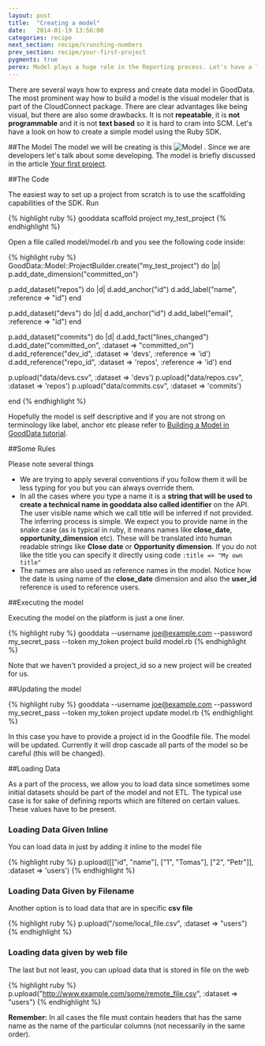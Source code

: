```yaml
---
layout: post
title:  "Creating a model"
date:   2014-01-19 13:56:00
categories: recipe
next_section: recipe/crunching-numbers
prev_section: recipe/your-first-project
pygments: true
perex: Model plays a huge role in the Reporting process. Let's have a look on how to create it using Ruby SDK and compare it with other approaches.
---
```


There are several ways how to express and create data model in GoodData. The most prominent way how to build a model is the visual modeler that is part of the CloudConnect package. There are clear advantages like being visual, but there are also some drawbacks. It is not **repeatable**, it is **not programmable** and it is not **text based** so it is hard to cram into SCM. Let's have a look on how to create a simple model using the Ruby SDK.

##The Model
The model we will be creating is this ![Model](https://dl.dropboxusercontent.com/s/1y97ziv5anmpn9s/gooddata_devs_demo_model.png?token_hash=AAENC89d8XOfCr9AnyQCrd9vwfhb-bDuYcORQ0AIRP2RQQ) . Since we are developers let's talk about some developing. The model is briefly discussed in the article [Your first project](http://sdk.gooddata.com/gooddata-ruby/recipe/your-first-project).

##The Code

The easiest way to set up a project from scratch is to use the scaffolding capabilities of the SDK. Run

{% highlight ruby %}
gooddata scaffold project my_test_project
{% endhighlight %}

Open a file called model/model.rb and you see the following code inside:

{% highlight ruby %}
GoodData::Model::ProjectBuilder.create("my_test_project") do |p|
  p.add_date_dimension("committed_on")

  p.add_dataset("repos") do |d|
    d.add_anchor("id")
    d.add_label("name", :reference => "id")
  end

  p.add_dataset("devs") do |d|
    d.add_anchor("id")
    d.add_label("email", :reference => "id")
  end

  p.add_dataset("commits") do |d|
    d.add_fact("lines_changed")
    d.add_date("committed_on", :dataset => "committed_on")
    d.add_reference("dev_id", :dataset => 'devs', :reference => 'id')
    d.add_reference("repo_id", :dataset => 'repos', :reference => 'id')
  end

  p.upload("data/devs.csv", :dataset => 'devs')
  p.upload("data/repos.csv", :dataset => 'repos')
  p.upload("data/commits.csv", :dataset => 'commits')

end
{% endhighlight %}

Hopefully the model is self descriptive and if you are not strong on terminology like label, anchor etc please refer to [Building a Model in GoodData tutorial](https://developer.gooddata.com/getting-started/).

##Some Rules

Please note several things

* We are trying to apply several conventions if you follow them it will be less typing for you but you can always override them.
* In all the cases where you type a name it is a **string that will be used to create a technical name in gooddata also called identifier** on the API. The user visible name which we call title will be inferred if not provided. The inferring process is simple. We expect you to provide name in the snake case (as is typical in ruby, it means names like **close_date**, **opportunity_dimension** etc). These will be translated into human readable strings like **Close date** or **Opportunity dimension**. If you do not like the title you can specify it directly using code `:title => "My own title"` 
* The names are also used as reference names in the model. Notice how the date is using name of the **close_date** dimension and also the **user_id** reference is used to reference users.

##Executing the model

Executing the model on the platform is just a one liner.

{% highlight ruby %}
gooddata --username joe@example.com --password my_secret_pass --token my_token project build model.rb
{% endhighlight %}

Note that we haven't provided a project_id so a new project will be created for us.

##Updating the model

{% highlight ruby %}
gooddata --username joe@example.com --password my_secret_pass --token my_token project update model.rb
{% endhighlight %}

In this case you have to provide a project id in the Goodfile file. The model will be updated. Currently it will drop cascade all parts of the model so be careful (this will be changed).

##Loading Data

As a part of the process, we allow you to load data since sometimes some initial datasets should be part of the model and not ETL. The typical use case is for sake of defining reports which are filtered on certain values. These values have to be present.

### Loading Data Given Inline

You can load data in just by adding it inline to the model file

{% highlight ruby %}
p.upload([["id", "name"],
          ["1", "Tomas"],
          ["2", "Petr"]], :dataset => 'users')
{% endhighlight %}

### Loading Data Given by Filename

Another option is to load data that are in specific **csv file**

{% highlight ruby %}
p.upload("/some/local_file.csv", :dataset => "users")
{% endhighlight %}

### Loading data given by web file

The last but not least, you can upload data that is stored in file on the web

{% highlight ruby %}
p.upload("http://www.example.com/some/remote_file.csv", :dataset => "users")
{% endhighlight %}

**Remember:** In all cases the file must contain headers that has the same name as the name of the particular columns (not necessarily in the same order).
